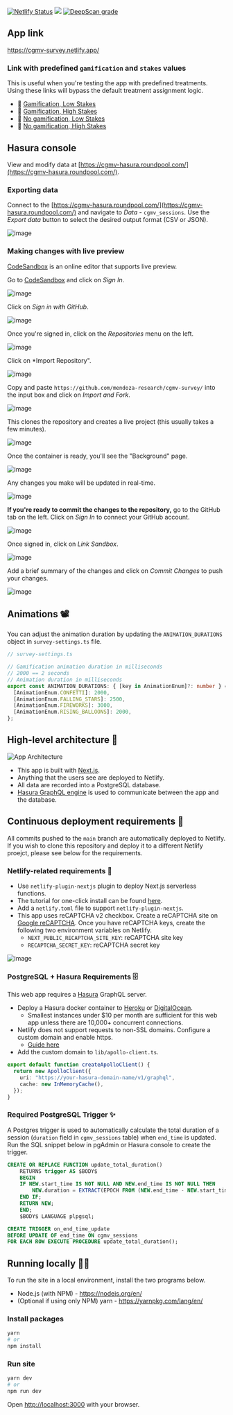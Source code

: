 <a href="https://app.netlify.com/sites/cgmv-survey/deploys"><img src="https://api.netlify.com/api/v1/badges/38a74394-b90e-40b7-8397-45c547f04d07/deploy-status" alt="Netlify Status" /></a> <a href="https://www.codacy.com/gh/mendoza-research/cgmv-survey/dashboard?utm_source=github.com&amp;utm_medium=referral&amp;utm_content=mendoza-research/cgmv-survey&amp;utm_campaign=Badge_Grade"><img src="https://app.codacy.com/project/badge/Grade/e2bc6db565634c1d85d5be4968ef6879"/></a> <a href="https://deepscan.io/dashboard#view=project&tid=10181&pid=17023&bid=374429"><img src="https://deepscan.io/api/teams/10181/projects/17023/branches/374429/badge/grade.svg" alt="DeepScan grade"></a>

## App link

https://cgmv-survey.netlify.app/

### Link with predefined `gamification` and `stakes` values

This is useful when you're testing the app with predefined treatments. Using these links will bypass the default treatment assignment logic.

- 🔗 [Gamification, Low Stakes](https://cgmv-survey.netlify.app/?gamification=GAMIFICATION&stakes=LOW_STAKES)
- 🔗 [Gamification, High Stakes](https://cgmv-survey.netlify.app/?gamification=GAMIFICATION&stakes=HIGH_STAKES)
- 🔗 [No gamification, Low Stakes](https://cgmv-survey.netlify.app/?gamification=NO_GAMIFICATION&stakes=LOW_STAKES)
- 🔗 [No gamification, High Stakes](https://cgmv-survey.netlify.app/?gamification=NO_GAMIFICATION&stakes=HIGH_STAKES)

## Hasura console

View and modify data at [https://cgmv-hasura.roundpool.com/](https://cgmv-hasura.roundpool.com/).

### Exporting data

Connect to the [https://cgmv-hasura.roundpool.com/](https://cgmv-hasura.roundpool.com/) and navigate to _Data_ - `cgmv_sessions`. Use the _Export data_ button to select the desired output format (CSV or JSON).

![image](https://user-images.githubusercontent.com/1064036/117975471-53a4b680-b2f4-11eb-88e5-c2e80ddd76d7.png)

### Making changes with live preview

[CodeSandbox](https://codesandbox.io/) is an online editor that supports live preview.

Go to [CodeSandbox](https://codesandbox.io/) and click on _Sign In_.

![image](https://user-images.githubusercontent.com/1064036/118423772-62d88b00-b68b-11eb-9278-da237d5fb0b6.png)

Click on _Sign in with GitHub_.

![image](https://user-images.githubusercontent.com/1064036/118423824-7edc2c80-b68b-11eb-854d-bd1db3f1a3c6.png)

Once you're signed in, click on the _Repositories_ menu on the left.

![image](https://user-images.githubusercontent.com/1064036/118424245-7afcda00-b68c-11eb-87b6-e3dcb74cdcf9.png)

Click on \*Import Repository".

![image](https://user-images.githubusercontent.com/1064036/118424336-b0a1c300-b68c-11eb-8da0-301a489e0839.png)

Copy and paste `https://github.com/mendoza-research/cgmv-survey/` into the input box and click on _Import and Fork_.

![image](https://user-images.githubusercontent.com/1064036/118424402-cdd69180-b68c-11eb-868e-764bd35182f3.png)

This clones the repository and creates a live project (this usually takes a few minutes).

![image](https://user-images.githubusercontent.com/1064036/118424466-ec3c8d00-b68c-11eb-9ab7-d69183059657.png)

Once the container is ready, you'll see the "Background" page.

![image](https://user-images.githubusercontent.com/1064036/118424556-0d04e280-b68d-11eb-9dee-3cfb55a9c6b9.png)

Any changes you make will be updated in real-time.

![image](https://user-images.githubusercontent.com/1064036/118424979-d2e81080-b68d-11eb-9163-436dd1931358.png)

**If you're ready to commit the changes to the repository,** go to the GitHub tab on the left. Click on _Sign In_ to connect your GitHub account.

![image](https://user-images.githubusercontent.com/1064036/118424847-96b4b000-b68d-11eb-8e78-5f620b1ad430.png)

Once signed in, click on _Link Sandbox_.

![image](https://user-images.githubusercontent.com/1064036/118425089-09be2680-b68e-11eb-8128-a7f4611703e6.png)

Add a brief summary of the changes and click on _Commit Changes_ to push your changes.

![image](https://user-images.githubusercontent.com/1064036/118425185-425e0000-b68e-11eb-86fd-a61cf8b5f490.png)

## Animations 📽

You can adjust the animation duration by updating the `ANIMATION_DURATIONS` object in `survey-settings.ts` file.

```typescript
// survey-settings.ts

// Gamification animation duration in milliseconds
// 2000 == 2 seconds
// Animation duration in milliseconds
export const ANIMATION_DURATIONS: { [key in AnimationEnum]?: number } = {
  [AnimationEnum.CONFETTI]: 2000,
  [AnimationEnum.FALLING_STARS]: 2500,
  [AnimationEnum.FIREWORKS]: 3000,
  [AnimationEnum.RISING_BALLOONS]: 2000,
};
```

## High-level architecture 🔭

![App Architecture](https://user-images.githubusercontent.com/1064036/116986338-47d14880-ac93-11eb-98df-e6493e35e530.png)

- This app is built with [Next.js](https://nextjs.org/).
- Anything that the users see are deployed to Netlify.
- All data are recorded into a PostgreSQL database.
- [Hasura GraphQL engine](https://hasura.io/) is used to communicate between the app and the database.

## Continuous deployment requirements 🔨

All commits pushed to the `main` branch are automatically deployed to Netlify. If you wish to clone this repository and deploy it to a different Netlify proejct, please see below for the requirements.

### Netlify-related requirements 🧪

- Use `netlify-plugin-nextjs` plugin to deploy Next.js serverless functions.
- The tutorial for one-click install can be found [here](https://www.netlify.com/blog/2020/12/07/announcing-one-click-install-next.js-build-plugin-on-netlify/).
- Add a `netlify.toml` file to support `netlify-plugin-nextjs`.
- This app uses reCAPTCHA v2 checkbox. Create a reCAPTCHA site on [Google reCAPTCHA](https://www.google.com/recaptcha/). Once you have reCAPTCHA keys, create the following two environment variables on Netlify.
  - `NEXT_PUBLIC_RECAPTCHA_SITE_KEY`: reCAPTCHA site key
  - `RECAPTCHA_SECRET_KEY`: reCAPTCHA secret key

![image](https://user-images.githubusercontent.com/1064036/141604315-c536adde-b6cd-41ff-9dca-98e9cc982968.png)


### PostgreSQL + Hasura Requirements 🗄

This web app requires a [Hasura](https://hasura.io/) GraphQL server.

- Deploy a Hasura docker container to [Heroku](http://heroku.com/) or [DigitalOcean](https://www.digitalocean.com/).
  - Smallest instances under $10 per month are sufficient for this web app unless there are 10,000+ concurrent connections.
- Netlify does not support requests to non-SSL domains. Configure a custom domain and enable https.
  - [Guide here](https://hasura.io/docs/latest/graphql/core/deployment/deployment-guides/digital-ocean-one-click.html#adding-a-domain-enabling-https)
- Add the custom domain to `lib/apollo-client.ts`.

```typescript
export default function createApolloClient() {
  return new ApolloClient({
    uri: "https://your-hasura-domain-name/v1/graphql",
    cache: new InMemoryCache(),
  });
}
```

### Required PostgreSQL Trigger ✨

A Postgres trigger is used to automatically calculate the total duration of a session (`duration` field in `cgmv_sessions` table) when `end_time` is updated. Run the SQL snippet below in pgAdmin or Hasura console to create the trigger.

```sql
CREATE OR REPLACE FUNCTION update_total_duration()
    RETURNS trigger AS $BODY$
    BEGIN
    IF NEW.start_time IS NOT NULL AND NEW.end_time IS NOT NULL THEN
        NEW.duration = EXTRACT(EPOCH FROM (NEW.end_time - NEW.start_time)) AS INTEGER;
    END IF;
    RETURN NEW;
    END;
    $BODY$ LANGUAGE plpgsql;

CREATE TRIGGER on_end_time_update
BEFORE UPDATE OF end_time ON cgmv_sessions
FOR EACH ROW EXECUTE PROCEDURE update_total_duration();
```

## Running locally 🏃‍♀️

To run the site in a local environment, install the two programs below.

- Node.js (with NPM) - https://nodejs.org/en/
- (Optional if using only NPM) yarn - https://yarnpkg.com/lang/en/

### Install packages

```bash
yarn
# or
npm install
```

### Run site

```bash
yarn dev
# or
npm run dev

```

Open [http://localhost:3000](http://localhost:3000) with your browser.

